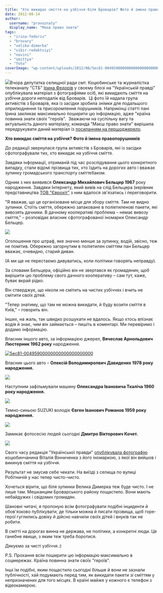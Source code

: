 ```yaml
---
title: "Хто викидає сміття на узбіччя біля Броварів? Фото й імена правопорушників"
date: 2012-08-14
author: 
  username: "pravoznaty"
  display_name: "Маєш право знати"
tags: 
  - "irina-fedoriv"
  - "brovary"
  - "velika-dimerka"
  - "vibir-redaktsiyi"
  - "novini"
  - "smittya"
  - "foto"
coverImage: "wp-content/uploads/2012/08/5ec81-00495900000000000000000000.jpg"
---
```


[![](https://mpz.brovary.org/wp-content/uploads/2012/08/5ec81-00495900000000000000000000.jpg)](https://mpz.brovary.org/wp-content/uploads/2012/08/5ec81-00495900000000000000000000.jpg)Вчора депутатка селищної ради смт. Коцюбинське та журналістка телеканалу "СТБ" [Ірина Федорів](https://blogs.pravda.com.ua/authors/fedoriv/) у своєму блозі на "Українській правді" опублікувала матеріал з фотографіями осіб, які викидають сміття на узбіччя дороги неподалік від Броварів.  Ці фото їй надала група активістів з Броварів, яка із засідки зробила знімки для подальшого оприлюднення та присоромлення порушників. Наприкінці статті пані Ірина закликає максимально поширити цю інформацію, адже "країна повинна знати своїх "героїв".  Зважаючи на суспільну вагу та актуальність даного матеріалу, команда "Маєш право знати" вирішила передрукувати даний матеріал із [посиланням на першоджерело](https://blogs.pravda.com.ua/authors/fedoriv/5028d558d4b2c/).

**Хто викидає сміття на узбіччя? Фото й імена правопорушників**

До редакції звернулася група активістів з Броварів, які із засідки сфотографували тих, хто викидає на узбіччя сміття.

Завдяки інформації, отриманій під час розслідування цього конкретного випадку, стали відомі прізвища тих, хто їздить на дорогих авто і вважає зупинку громадського транспорту сміттєбаком.

Одним з них виявився **Олександр Михайлович Бельцер 1967** року народження. Завдяки Інтернету, який вивів на слід Бельцера (керівник представництва [ТОВ "Єврохіт"](https://vtsgroup.com/) з ним вдалося зв'язатись і переговорити.

"Я вважав, що це організоване місце для збору сміття. Там не видно зупинки. Стоїть сміття, обережно запаковане в поліетиленові пакети, які вивозять дачники. В дачному кооперативі проблема – немає вивозу сміття," – розповідає власник сфотографованої іномарки Олександр Бельцер.

[![](https://mpz.brovary.org/wp-content/uploads/2012/08/de778-0049500000000000000000.jpg)](https://mpz.brovary.org/wp-content/uploads/2012/08/de778-0049500000000000000000.jpg)

Оголошення про штраф, яке значно менше за зупинку, водій, звісно, теж не помітив. Обережно загорнутим в поліетилен сміттям пан Бельцер вважає, очевидно, старий диван.

(А ми ще не перестаємо дивуватись, коли політики говорять неправду).

За словами Бельцера, офіційно він не звертався як громадянин, щоб вирішити цю проблему свого дачного кооперативу – сам тут, каже, буває вкрай рідко.

Він стверджує, що ніколи не смітить на чистих узбіччях і вчить не смітити своїх дітей.

"Тепер знатиму, що там не можна викидати, й буду возити сміття в Київ," – говорить він.

Інших, на жаль, так швидко розшукати не вдалось. Якщо хтось впізнає водія й знає, чим він займається – пишіть в коментарі. Ми перевіримо і додамо інформацію.

Власник іншого авто, за інформацією джерел, **Вячеслав Арнольдович Люстерник 1962 року** народження.

[![](https://mpz.brovary.org/wp-content/uploads/2012/08/5ec81-00495900000000000000000000.jpg "5ec81-00495900000000000000000000")](https://mpz.brovary.org/wp-content/uploads/2012/08/5ec81-00495900000000000000000000.jpg)

Власник цього авто – **Олексій Володимиролвич Давиденко 1978 року народження.**

[![](https://mpz.brovary.org/wp-content/uploads/2012/08/db893-005322000000000000000000000000000.jpg)](https://mpz.brovary.org/wp-content/uploads/2012/08/db893-005322000000000000000000000000000.jpg)

Наступним зафільмували машину **Олександра Івановича Ткаліча 1960 року народження.**

[![](https://mpz.brovary.org/wp-content/uploads/2012/08/0721d-006555000000000000000.jpg)](https://mpz.brovary.org/wp-content/uploads/2012/08/0721d-006555000000000000000.jpg)

Темно-синьою SUZUKI володіє **Євген Іванович Романов 1959 року народження.**

[![](https://mpz.brovary.org/wp-content/uploads/2012/08/c1699-0038470000000000000000000000000000.jpg)](https://mpz.brovary.org/wp-content/uploads/2012/08/c1699-0038470000000000000000000000000000.jpg)

Замикає фотосесію людей сьогодні **Дмитро Вікторович Кочет.**

[![](https://mpz.brovary.org/wp-content/uploads/2012/08/c8bc8-0000970000000000000000000000000000.jpg)](https://mpz.brovary.org/wp-content/uploads/2012/08/c8bc8-0000970000000000000000000000000000.jpg)

Свого часу редакція "Української правди" [опублікувала фотографію](https://kyiv.pravda.com.ua/columns/4e258acb4e4ef/) коцюбинчанина Віталія Вінниченка з його іномаркою, з якої він вийшов і викинув сміття на узбіччя.

Результат не змусив себе чекати. На виїзді з селища по вулиці Робітничій у нас тепер чисто-чисто.

Хочеться вірити, що біля зупинки Велика Димерка теж буде чисто. І не лише там. Мешканцям Броварського району пощастило. Вони мають небайдужих і свідомих громадян.

Шановні читачі, я пропоную всім фотографувати подібні інциденти й обов'язково публікувати, де тільки можна й писати прізвища, щоб горе-герої гуглились довіку й дійсно навчили своїх дітей і внуків так не робити.

В смітті на дорогах винна не держава, не політики, а конкретні люди. Це ганебне явище, з яким теж треба боротися.

Дякуємо за чисті узбіччя.:)

P.S. Прохання всім поширити цю інформацію максимально в соцмережах. Країна повинна знати своїх "героїв".

Інші їм подібні, яким пощастило сьогодні більше й вони не зазнали публічності, хай подумають перед тим, як викидати пакети зі сміттям у непризначених для того місцях. В країні майже у кожного є телефон з відеокамерою.

